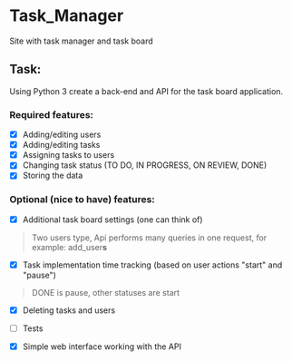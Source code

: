 # Task_Manager
Site with task manager and task board

## Task:
Using Python 3 create a back-end and API for the task board application.

### Required features:

- [x] Adding/editing users
- [x] Adding/editing tasks
- [x] Assigning tasks to users
- [x] Changing task status (TO DO, IN PROGRESS, ON REVIEW, DONE)
- [x] Storing the data

### Optional (nice to have) features:

- [x] Additional task board settings (one can think of)
>Two users type, Api performs many queries in one request, for example: add_user**s**

- [x] Task implementation time tracking (based on user actions "start" and "pause")
>DONE is pause, other statuses are start

- [x] Deleting tasks and users

- [ ] Tests

- [x] Simple web interface working with the API
